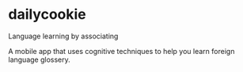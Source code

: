 dailycookie
===========

Language learning by associating


A mobile app that uses cognitive techniques to help you learn foreign language glossery. 

